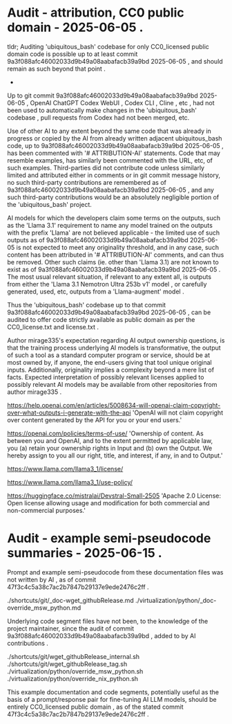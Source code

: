 





# Audit - attribution, CC0 public domain - 2025-06-05 .

tldr; Auditing 'ubiquitous_bash' codebase for only CC0_licensed public domain code is possible up to at least commit 9a3f088afc46002033d9b49a08aabafacb39a9bd 2025-06-05 , and should remain as such beyond that point .

-

Up to git commit 9a3f088afc46002033d9b49a08aabafacb39a9bd 2025-06-05 , OpenAI ChatGPT Codex WebUI , Codex CLI , Cline , etc , had not been used to automatically make changes in the 'ubiquitous_bash' codebase , pull requests from Codex had not been merged, etc.

Use of other AI to any extent beyond the same code that was already in progress or copied by the AI from already written adjacent ubiquitous_bash code, up to 9a3f088afc46002033d9b49a08aabafacb39a9bd 2025-06-05 , has been commented with '# ATTRIBUTION-AI' statements. Code that may resemble examples, has similarly been commented with the URL, etc, of such examples. Third-parties did not contribute code unless similarly limited and attributed either in comments or in git commit message history, no such third-party contributions are remembered as of 9a3f088afc46002033d9b49a08aabafacb39a9bd 2025-06-05 , and any such third-party contributions would be an absolutely negligible portion of the 'ubiquitous_bash' project.

AI models for which the developers claim some terms on the outputs, such as the 'Llama 3.1' requirement to name any model trained on the outputs with the prefix 'Llama' are not believed applicable - the limited use of such outputs as of 9a3f088afc46002033d9b49a08aabafacb39a9bd 2025-06-05 is not expected to meet any originality threshold, and in any case, such content has been attributed in '# ATTRIBUTION-AI' comments, and can thus be removed. Other such claims (ie. other than 'Llama 3.1) are not known to exist as of 9a3f088afc46002033d9b49a08aabafacb39a9bd 2025-06-05 . The most usual relevant situation, if relevant to any extent all, is outputs from either the 'Llama 3.1 Nemotron Ultra 253b v1' model , or carefully generated, used, etc, outputs from a 'Llama-augment' model .

Thus the 'ubiquitous_bash' codebase up to that commit 9a3f088afc46002033d9b49a08aabafacb39a9bd 2025-06-05 , can be audited to offer code strictly available as public domain as per the CC0_license.txt and license.txt .


Author mirage335's expectation regarding AI output ownership questions, is that the training process underlying AI models is transformative, the output of such a tool as a standard computer program or service, should be at most owned by, if anyone, the end-users giving that tool unique original inputs. Additionally, originality implies a complexity beyond a mere list of facts. Expected interpretation of possibly relevant licenses applied to possibly relevant AI models may be available from other repositories from author mirage335 .


https://help.openai.com/en/articles/5008634-will-openai-claim-copyright-over-what-outputs-i-generate-with-the-api
'OpenAI will not claim copyright over content generated by the API for you or your end users.'

https://openai.com/policies/terms-of-use/
'Ownership of content. As between you and OpenAI, and to the extent permitted by applicable law, you (a) retain your ownership rights in Input and (b) own the Output. We hereby assign to you all our right, title, and interest, if any, in and to Output.'


https://www.llama.com/llama3_1/license/

https://www.llama.com/llama3_1/use-policy/


https://huggingface.co/mistralai/Devstral-Small-2505
'Apache 2.0 License: Open license allowing usage and modification for both commercial and non-commercial purposes.'




# Audit - example semi-pseudocode summaries - 2025-06-15 .

Prompt and example semi-pseudocode from these documentation files was not written by AI , as of commit 47f3c4c5a38c7ac2b7847b29137e9ede2476c2ff .

./shortcuts/git/_doc-wget_githubRelease.md
./virtualization/python/_doc-override_msw_python.md


Underlying code segment files have not been, to the knowledge of the project maintainer, since the audit of commit 9a3f088afc46002033d9b49a08aabafacb39a9bd , added to by AI contributions .

./shortcuts/git/wget_githubRelease_internal.sh
./shortcuts/git/wget_githubRelease_tag.sh
./virtualization/python/override_msw_python.sh
./virtualization/python/override_nix_python.sh

This example documentation and code segments, potentially useful as the basis of a prompt/response pair for fine-tuning AI LLM models, should be entirely CC0_licensed public domain , as of the stated commit 47f3c4c5a38c7ac2b7847b29137e9ede2476c2ff .












